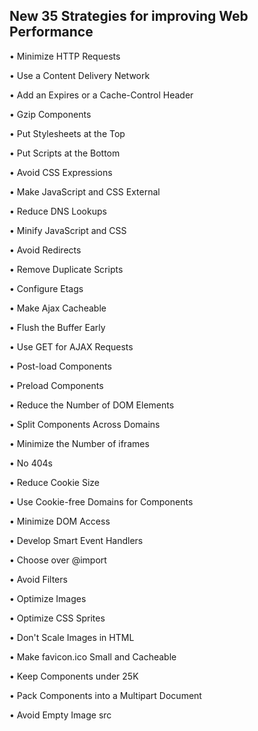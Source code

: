 ## New 35 Strategies for improving Web Performance 

•	Minimize HTTP Requests 

•	Use a Content Delivery Network 

•	Add an Expires or a Cache-Control Header 

•	Gzip Components 

•	Put Stylesheets at the Top 

•	Put Scripts at the Bottom 

•	Avoid CSS Expressions 

•	Make JavaScript and CSS External 

•	Reduce DNS Lookups 

•	Minify JavaScript and CSS 

•	Avoid Redirects

•	Remove Duplicate Scripts

•	Configure Etags

•	Make Ajax Cacheable

•	Flush the Buffer Early

•	Use GET for AJAX Requests

•	Post-load Components

•	Preload Components

•	Reduce the Number of DOM Elements

•	Split Components Across Domains

•	Minimize the Number of iframes

•	No 404s

•	Reduce Cookie Size

•	Use Cookie-free Domains for Components

•	Minimize DOM Access

•	Develop Smart Event Handlers

•	Choose <link> over @import

•	Avoid Filters

•	Optimize Images

•	Optimize CSS Sprites

•	Don't Scale Images in HTML

•	Make favicon.ico Small and Cacheable

•	Keep Components under 25K

•	Pack Components into a Multipart Document

•	Avoid Empty Image src
